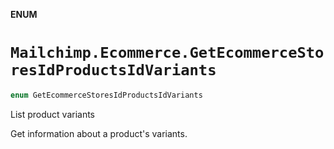 **ENUM**

# `Mailchimp.Ecommerce.GetEcommerceStoresIdProductsIdVariants`

```swift
enum GetEcommerceStoresIdProductsIdVariants
```

List product variants

Get information about a product's variants.
